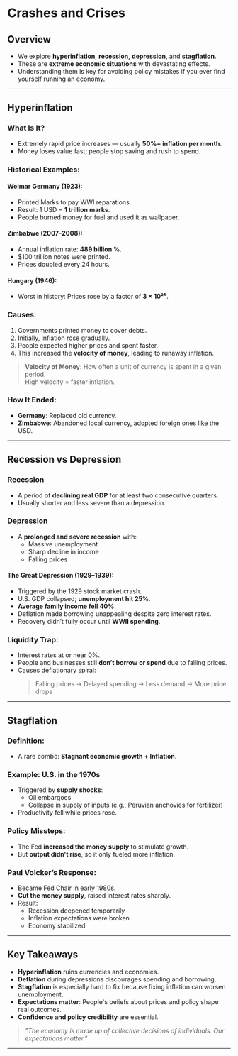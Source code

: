 # Crashes and Crises

## Overview

- We explore **hyperinflation**, **recession**, **depression**, and **stagflation**.
- These are **extreme economic situations** with devastating effects.
- Understanding them is key for avoiding policy mistakes if you ever find yourself running an economy.

---

## Hyperinflation

### What Is It?
- Extremely rapid price increases — usually **50%+ inflation per month**.
- Money loses value fast; people stop saving and rush to spend.

### Historical Examples:
#### **Weimar Germany (1923)**:
- Printed Marks to pay WWI reparations.
- Result: 1 USD = **1 trillion marks**.
- People burned money for fuel and used it as wallpaper.

#### **Zimbabwe (2007–2008)**:
- Annual inflation rate: **489 billion %**.
- $100 trillion notes were printed.
- Prices doubled every 24 hours.

#### **Hungary (1946)**:
- Worst in history: Prices rose by a factor of **3 × 10²⁵**.

### Causes:
1. Governments printed money to cover debts.
2. Initially, inflation rose gradually.
3. People expected higher prices and spent faster.
4. This increased the **velocity of money**, leading to runaway inflation.

> **Velocity of Money**: How often a unit of currency is spent in a given period.  
> High velocity = faster inflation.

### How It Ended:
- **Germany**: Replaced old currency.
- **Zimbabwe**: Abandoned local currency, adopted foreign ones like the USD.

---

## Recession vs Depression

### Recession
- A period of **declining real GDP** for at least two consecutive quarters.
- Usually shorter and less severe than a depression.

### Depression
- A **prolonged and severe recession** with:
  - Massive unemployment
  - Sharp decline in income
  - Falling prices

#### The Great Depression (1929–1939):
- Triggered by the 1929 stock market crash.
- U.S. GDP collapsed; **unemployment hit 25%**.
- **Average family income fell 40%**.
- Deflation made borrowing unappealing despite zero interest rates.
- Recovery didn’t fully occur until **WWII spending**.

### Liquidity Trap:
- Interest rates at or near 0%.
- People and businesses still **don’t borrow or spend** due to falling prices.
- Causes deflationary spiral:
  > Falling prices → Delayed spending → Less demand → More price drops

---

## Stagflation

### Definition:
- A rare combo: **Stagnant economic growth + Inflation**.

### Example: U.S. in the 1970s
- Triggered by **supply shocks**:
  - Oil embargoes
  - Collapse in supply of inputs (e.g., Peruvian anchovies for fertilizer)
- Productivity fell while prices rose.

### Policy Missteps:
- The Fed **increased the money supply** to stimulate growth.
- But **output didn’t rise**, so it only fueled more inflation.

### Paul Volcker’s Response:
- Became Fed Chair in early 1980s.
- **Cut the money supply**, raised interest rates sharply.
- Result:
  - Recession deepened temporarily
  - Inflation expectations were broken
  - Economy stabilized

---

## Key Takeaways

- **Hyperinflation** ruins currencies and economies.
- **Deflation** during depressions discourages spending and borrowing.
- **Stagflation** is especially hard to fix because fixing inflation can worsen unemployment.
- **Expectations matter**: People's beliefs about prices and policy shape real outcomes.
- **Confidence and policy credibility** are essential.

> *"The economy is made up of collective decisions of individuals. Our expectations matter."*

---
